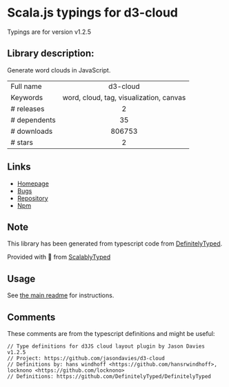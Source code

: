 
# Scala.js typings for d3-cloud

Typings are for version v1.2.5

## Library description:
Generate word clouds in JavaScript.

|                    |                 |
| ------------------ | :-------------: |
| Full name          | d3-cloud |
| Keywords           | word, cloud, tag, visualization, canvas |
| # releases         | 2 |
| # dependents       | 35 |
| # downloads        | 806753 |
| # stars            | 2 |

## Links
- [Homepage](https://www.jasondavies.com/wordcloud/)
- [Bugs](https://github.com/jasondavies/d3-cloud/issues)
- [Repository](https://github.com/jasondavies/d3-cloud)
- [Npm](https://www.npmjs.com/package/d3-cloud)
    


## Note
This library has been generated from typescript code from [DefinitelyTyped](https://definitelytyped.org).

Provided with :purple_heart: from [ScalablyTyped](https://github.com/oyvindberg/ScalablyTyped)

## Usage
See [the main readme](../../readme.md) for instructions.

## Comments

These comments are from the typescript definitions and might be useful:
```
// Type definitions for d3JS cloud layout plugin by Jason Davies v1.2.5
// Project: https://github.com/jasondavies/d3-cloud
// Definitions by: hans windhoff <https://github.com/hansrwindhoff>, locknono <https://github.com/locknono>
// Definitions: https://github.com/DefinitelyTyped/DefinitelyTyped

```


